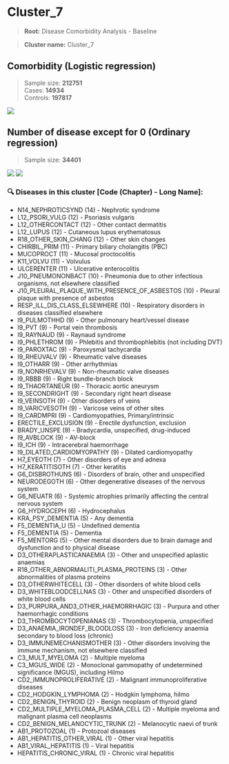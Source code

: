 # Cluster_7

> **Root:** Disease Comorbidity Analysis - Baseline

> **Cluster name:** Cluster_7  

## Comorbidity (Logistic regression)
> Sample size: **212751**  
> Cases: **14934**  
> Controls: **197817**
<img src="/Cluster/Figures/Incidence/LG/Cluster_7.png" />
<CsvTable src="/Cluster/Data/Incidence/LG/LG_Cluster_7.csv" label="🔍 View full results" />

## Number of disease except for 0 (Ordinary regression)
> Sample size: **34401**
<img src="/Cluster/Figures/Incidence/Histogram/Cluster_7_in.png" />
<CsvTable src="/Cluster/Data/Incidence/Histogram/Cluster_7_in.csv" label="🔍 View full results" />

<img src="/Cluster/Figures/Incidence/ORD/Cluster_7.png" />
<CsvTable src="/Cluster/Data/Incidence/ORD/ORD_Cluster_7.csv" label="🔍 View full results" />

### 🔍 Diseases in this cluster [Code (Chapter) - Long Name]:
- N14_NEPHROTICSYND (14) - Nephrotic syndrome
- L12_PSORI_VULG (12) - Psoriasis vulgaris
- L12_OTHERCONTACT (12) - Other contact dermatitis
- L12_LUPUS (12) - Cutaneous lupus erythematosus
- R18_OTHER_SKIN_CHANG (12) - Other skin changes
- CHIRBIL_PRIM (11) - Primary biliary cholangitis (PBC)
- MUCOPROCT (11) - Mucosal proctocolitis
- K11_VOLVU (11) - Volvulus
- ULCERENTER (11) - Ulcerative enterocolitis
- J10_PNEUMONONBACT (10) - Pneumonia due to other infectious organisms, not elsewhere classified
- J10_PLEURAL_PLAQUE_WITH_PRESENCE_OF_ASBESTOS (10) - Pleural plaque with presence of asbestos
- RESP_ILL_DIS_CLASS_ELSEWHERE (10) - Respiratory disorders in diseases classified elsewhere
- I9_PULMOTHHD (9) - Other pulmonary heart/vessel disease
- I9_PVT (9) - Portal vein thrombosis
- I9_RAYNAUD (9) - Raynaud syndrome
- I9_PHLETHROM (9) - Phlebitis and thrombophlebitis (not including DVT)
- I9_PAROXTAC (9) - Paroxysmal tachycardia
- I9_RHEUVALV (9) - Rheumatic valve diseases
- I9_OTHARR (9) - Other arrhythmias
- I9_NONRHEVALV (9) - Non-rheumatic valve diseases
- I9_RBBB (9) - Right bundle-branch block
- I9_THAORTANEUR (9) - Thoracic aortic aneurysm
- I9_SECONDRIGHT (9) - Secondary right heart disease
- I9_VEINSOTH (9) - Other disorders of veins
- I9_VARICVESOTH (9) - Varicose veins of other sites
- I9_CARDMPRI (9) - Cardiomyopathies, Primary/intrinsic
- ERECTILE_EXCLUSION (9) - Erectile dysfunction, exclusion
- BRADY_UNSPE (9) - Bradycardia, unspecified, drug-induced
- I9_AVBLOCK (9) - AV-block
- I9_ICH (9) - Intracerebral haemorrhage
- I9_DILATED_CARDIOMYOPATHY (9) - Dilated cardiomyopathy
- H7_EYEOTH (7) - Other disorders of eye and adnexa
- H7_KERATITISOTH (7) - Other keratitis
- G6_DISBROTHUNS (6) - Disorders of brain, other and unspecified
- NEURODEGOTH (6) - Other degenerative diseases of the nervous system
- G6_NEUATR (6) - Systemic atrophies primarily affecting the central nervous system
- G6_HYDROCEPH (6) - Hydrocephalus
- KRA_PSY_DEMENTIA (5) - Any dementia
- F5_DEMENTIA_U (5) - Undefined dementia
- F5_DEMENTIA (5) - Dementia
- F5_MENTORG (5) - Other mental disorders due to brain damage and dysfunction and to physical disease
- D3_OTHERAPLASTICANAEMIA (3) - Other and unspecified aplastic anaemias
- R18_OTHER_ABNORMALITI_PLASMA_PROTEINS (3) - Other abnormalities of plasma proteins
- D3_OTHERWHITECELL (3) - Other disorders of white blood cells
- D3_WHITEBLOODCELLNAS (3) - Other and unspecified disorders of white blood cells
- D3_PURPURA_AND3_OTHER_HAEMORRHAGIC (3) - Purpura and other haemorrhagic conditions
- D3_THROMBOCYTOPENIANAS (3) - Thrombocytopenia, unspecified
- D3_ANAEMIA_IRONDEF_BLOODLOSS (3) - Iron deficiency anaemia secondary to blood loss (chronic)
- D3_IMMUNEMECHANISMOTHER (3) - Other disorders involving the immune mechanism, not elsewhere classified
- C3_MULT_MYELOMA (2) - Multiple myeloma
- C3_MGUS_WIDE (2) - Monoclonal gammopathy of undetermined significance (MGUS), including Hilmo
- CD2_IMMUNOPROLIFERATIVE (2) - Malignant immunoproliferative diseases
- CD2_HODGKIN_LYMPHOMA (2) - Hodgkin lymphoma, hilmo
- CD2_BENIGN_THYROID (2) - Benign neoplasm of thyroid gland
- CD2_MULTIPLE_MYELOMA_PLASMA_CELL (2) - Multiple myeloma and malignant plasma cell neoplasms
- CD2_BENIGN_MELANOCYTIC_TRUNK (2) - Melanocytic naevi of trunk
- AB1_PROTOZOAL (1) - Protozoal diseases
- AB1_HEPATITIS_OTHER_VIRAL (1) - Other viral hepatitis
- AB1_VIRAL_HEPATITIS (1) - Viral hepatitis
- HEPATITIS_CHRONIC_VIRAL (1) - Chronic viral hepatitis
